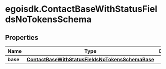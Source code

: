 # egoisdk.ContactBaseWithStatusFieldsNoTokensSchema

## Properties

Name | Type | Description | Notes
------------ | ------------- | ------------- | -------------
**base** | [**ContactBaseWithStatusFieldsNoTokensSchemaBase**](ContactBaseWithStatusFieldsNoTokensSchemaBase.md) |  | [optional] 


